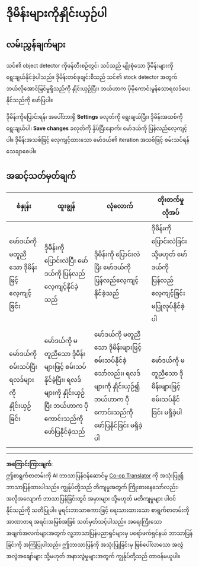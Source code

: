 <!--
CO_OP_TRANSLATOR_METADATA:
{
  "original_hash": "d93ee76fac4c2199973689ecd05baaf9",
  "translation_date": "2025-08-28T17:34:42+00:00",
  "source_file": "5-retail/lessons/1-train-stock-detector/assignment.md",
  "language_code": "my"
}
-->
# ဒိုမိန်းများကိုနှိုင်းယှဉ်ပါ

## လမ်းညွှန်ချက်များ

သင်၏ object detector ကိုဖန်တီးစဉ်တွင်၊ သင်သည် မျိုးစုံသော ဒိုမိန်းများကို ရွေးချယ်နိုင်ခဲ့ပါသည်။ ဒိုမိန်းတစ်ခုချင်းစီသည် သင်၏ stock detector အတွက် ဘယ်လိုအောင်မြင်မှုရှိသည်ကို နှိုင်းယှဉ်ပြီး၊ ဘယ်ဟာက ပိုမိုကောင်းမွန်သောရလဒ်ပေးနိုင်သည်ကို ဖော်ပြပါ။

ဒိုမိန်းကိုပြောင်းရန်၊ အပေါ်ဘားရှိ **Settings** ခလုတ်ကို ရွေးချယ်ပြီး၊ ဒိုမိန်းအသစ်ကို ရွေးချယ်ပါ၊ **Save changes** ခလုတ်ကို နှိပ်ပြီးနောက်၊ မော်ဒယ်ကို ပြန်လည်လေ့ကျင့်ပါ။ ဒိုမိန်းအသစ်ဖြင့် လေ့ကျင့်ထားသော မော်ဒယ်၏ iteration အသစ်ဖြင့် စမ်းသပ်ရန် သေချာစေပါ။

## အဆင့်သတ်မှတ်ချက်

| စံနှုန်း | ထူးချွန် | လုံလောက် | တိုးတက်မှုလိုအပ် |
| -------- | --------- | -------- | ----------------- |
| မော်ဒယ်ကို မတူညီသော ဒိုမိန်းဖြင့် လေ့ကျင့်ခြင်း | ဒိုမိန်းကို ပြောင်းလဲပြီး မော်ဒယ်ကို ပြန်လည်လေ့ကျင့်နိုင်ခဲ့သည် | ဒိုမိန်းကို ပြောင်းလဲပြီး မော်ဒယ်ကို ပြန်လည်လေ့ကျင့်နိုင်ခဲ့သည် | ဒိုမိန်းကို ပြောင်းလဲခြင်း သို့မဟုတ် မော်ဒယ်ကို ပြန်လည်လေ့ကျင့်ခြင်း မပြုလုပ်နိုင်ခဲ့ပါ |
| မော်ဒယ်ကို စမ်းသပ်ပြီး ရလဒ်များကို နှိုင်းယှဉ်ခြင်း | မော်ဒယ်ကို မတူညီသော ဒိုမိန်းများဖြင့် စမ်းသပ်နိုင်ခဲ့ပြီး၊ ရလဒ်များကို နှိုင်းယှဉ်ပြီး ဘယ်ဟာက ပိုကောင်းသည်ကို ဖော်ပြနိုင်ခဲ့သည် | မော်ဒယ်ကို မတူညီသော ဒိုမိန်းများဖြင့် စမ်းသပ်နိုင်ခဲ့သော်လည်း၊ ရလဒ်များကို နှိုင်းယှဉ်၍ ဘယ်ဟာက ပိုကောင်းသည်ကို ဖော်ပြနိုင်ခြင်း မရှိခဲ့ပါ | မော်ဒယ်ကို မတူညီသော ဒိုမိန်းများဖြင့် စမ်းသပ်နိုင်ခြင်း မရှိခဲ့ပါ |

---

**အကြောင်းကြားချက်**:  
ဤစာရွက်စာတမ်းကို AI ဘာသာပြန်ဝန်ဆောင်မှု [Co-op Translator](https://github.com/Azure/co-op-translator) ကို အသုံးပြု၍ ဘာသာပြန်ထားပါသည်။ ကျွန်ုပ်တို့သည် တိကျမှုအတွက် ကြိုးစားနေသော်လည်း၊ အလိုအလျောက် ဘာသာပြန်ခြင်းတွင် အမှားများ သို့မဟုတ် မတိကျမှုများ ပါဝင်နိုင်သည်ကို သတိပြုပါ။ မူရင်းဘာသာစကားဖြင့် ရေးသားထားသော စာရွက်စာတမ်းကို အာဏာတရ အရင်းအမြစ်အဖြစ် သတ်မှတ်သင့်ပါသည်။ အရေးကြီးသော အချက်အလက်များအတွက် လူ့ဘာသာပြန်ပညာရှင်များမှ ပရော်ဖက်ရှင်နယ် ဘာသာပြန်ခြင်းကို အကြံပြုပါသည်။ ဤဘာသာပြန်ကို အသုံးပြုခြင်းမှ ဖြစ်ပေါ်လာသော အလွဲအလွဲအချော်များ သို့မဟုတ် အနားလွဲမှုများအတွက် ကျွန်ုပ်တို့သည် တာဝန်မယူပါ။